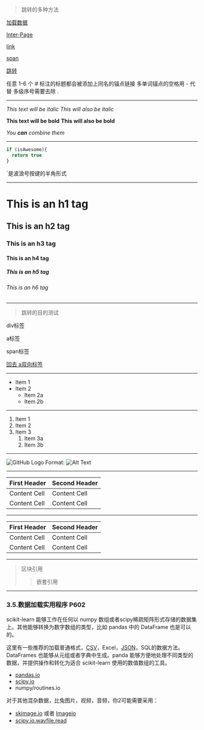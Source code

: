 >跳转的多种方法

[加载数据](#35数据加载实用程序-P602)

[Inter-Page](#Inter-Page)

[link](#link)

[span](#span)

<a href="#wo" id="huiqu">跳转</a>

任意 1-6 个 # 标注的标题都会被添加上同名的锚点链接
多单词锚点的空格用 - 代替
多级序号需要去除 .

***

*This text will be italic*
_This will also be italic_

**This text will be bold**
__This will also be bold__

_You **can** combine them_

***

```javascript
if (isAwesome){
  return true
}
```
`是波浪号按键的半角形式

***

# This is an h1 tag
## This is an h2 tag
### This is an h3 tag
#### This is an h4 tag
##### This is an h5 tag
###### This is an h6 tag

***

>跳转的目的测试

<div id="Inter-Page">div标签</div>


<a name="link">a标签</div>

<span id="span">span标签</span>

<a href="#huiqu" id="wo">回去 a双向标签</a>

***

* Item 1
* Item 2
  * Item 2a
  * Item 2b

***

1. Item 1
1. Item 2
1. Item 3
   1. Item 3a
   1. Item 3b
   
***

![GitHub Logo](/images/logo.png)
Format: ![Alt Text](url)

***

<table>
  <thead>
    <tr>
      <th>First Header</th>
      <th>Second Header</th>
    </tr>
  </thead>
  <tbody>
    <tr>
      <td>Content Cell</td>
      <td>Content Cell</td>
    </tr>
    <tr>
      <td>Content Cell</td>
      <td>Content Cell</td>
    </tr>
  </tbody>
</table>

***

| First Header  | Second Header |
| ------------- | ------------- |
| Content Cell  | Content Cell  |
| Content Cell  | Content Cell  |

***

> 区块引用
>> 嵌套引用

***


### 3.5.数据加载实用程序 P602
scikit-learn 能够工作在任何以 numpy 数组或者scipy稀疏矩阵形式存储的数据集上。其他能够转换为数字数组的类型，比如 pandas 中的 DataFrame 也是可以的。

这里有一些推荐的加载普通格式，[CSV](https://baike.baidu.com/item/CSV/10739#4_2)，Excel，[JSON](https://baike.baidu.com/item/JSON/2462549)，SQL的数据方法。 DataFrames 也能够从元组或者字典中生成。panda 能够方便地处理不同类型的数据，并提供操作和转化为适合 scikit-learn 使用的数值数组的工具。

* [pandas.io](https://pandas.pydata.org/pandas-docs/stable/io.html)
* [scipy.io](https://docs.scipy.org/doc/scipy/reference/io.html)
* numpy/routines.io

对于其他混杂数据，比兔图片，视频，音频，你2可能需要采用：
* [skimage.io](https://scikit-image.org/docs/dev/api/skimage.io.html) 或者 [Imageio](https://imageio.readthedocs.io/en/latest/userapi.html)
* [scipy.io.wavﬁle.read](https://docs.scipy.org/doc/scipy-0.14.0/reference/generated/scipy.io.wavfile.read.html)


























